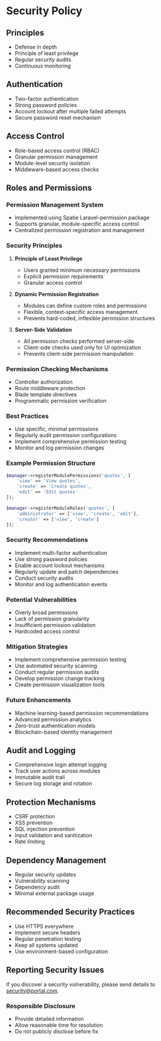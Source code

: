 # Security Policy

## Principles
- Defense in depth
- Principle of least privilege
- Regular security audits
- Continuous monitoring

## Authentication
- Two-factor authentication
- Strong password policies
- Account lockout after multiple failed attempts
- Secure password reset mechanism

## Access Control
- Role-based access control (RBAC)
- Granular permission management
- Module-level security isolation
- Middleware-based access checks

## Roles and Permissions

### Permission Management System
- Implemented using Spatie Laravel-permission package
- Supports granular, module-specific access control
- Centralized permission registration and management

### Security Principles
1. **Principle of Least Privilege**
   - Users granted minimum necessary permissions
   - Explicit permission requirements
   - Granular access control

2. **Dynamic Permission Registration**
   - Modules can define custom roles and permissions
   - Flexible, context-specific access management
   - Prevents hard-coded, inflexible permission structures

3. **Server-Side Validation**
   - All permission checks performed server-side
   - Client-side checks used only for UI optimization
   - Prevents client-side permission manipulation

### Permission Checking Mechanisms
- Controller authorization
- Route middleware protection
- Blade template directives
- Programmatic permission verification

### Best Practices
- Use specific, minimal permissions
- Regularly audit permission configurations
- Implement comprehensive permission testing
- Monitor and log permission changes

### Example Permission Structure
```php
$manager->registerModulePermissions('quotes', [
    'view' => 'View quotes',
    'create' => 'Create quotes',
    'edit' => 'Edit quotes'
]);

$manager->registerModuleRoles('quotes', [
    'administrator' => ['view', 'create', 'edit'],
    'creator' => ['view', 'create']
]);
```

### Security Recommendations
- Implement multi-factor authentication
- Use strong password policies
- Enable account lockout mechanisms
- Regularly update and patch dependencies
- Conduct security audits
- Monitor and log authentication events

### Potential Vulnerabilities
- Overly broad permissions
- Lack of permission granularity
- Insufficient permission validation
- Hardcoded access control

### Mitigation Strategies
- Implement comprehensive permission testing
- Use automated security scanning
- Conduct regular permission audits
- Develop permission change tracking
- Create permission visualization tools

### Future Enhancements
- Machine learning-based permission recommendations
- Advanced permission analytics
- Zero-trust authentication models
- Blockchain-based identity management

## Audit and Logging
- Comprehensive login attempt logging
- Track user actions across modules
- Immutable audit trail
- Secure log storage and rotation

## Protection Mechanisms
- CSRF protection
- XSS prevention
- SQL injection prevention
- Input validation and sanitization
- Rate limiting

## Dependency Management
- Regular security updates
- Vulnerability scanning
- Dependency audit
- Minimal external package usage

## Recommended Security Practices
- Use HTTPS everywhere
- Implement secure headers
- Regular penetration testing
- Keep all systems updated
- Use environment-based configuration

## Reporting Security Issues
If you discover a security vulnerability, please send details to security@portal.com.

### Responsible Disclosure
- Provide detailed information
- Allow reasonable time for resolution
- Do not publicly disclose before fix
